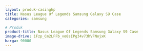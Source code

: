 ```yaml
---
layout: produk-casinghp
title: Nasus League Of Legends Samsung Galaxy S9 Case
categories: samsung

# Produk
product-title: Nasus League Of Legends Samsung Galaxy S9 Case
image-drive: 1Fzp_Cm2LFFb_vo8sIPg34v73hVFNojxK
harga: 90000
---
```

